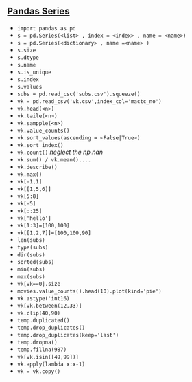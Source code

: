 ## [Pandas Series](p_series/p1.ipynb)

- `import pandas as pd`
- `s = pd.Series(<list> , index = <index> , name = <name>)`
- `s = pd.Series(<dictionary> , name =<name> )`
- `s.size`
- `s.dtype`
- `s.name`
- `s.is_unique`
- `s.index`
- `s.values`
- `subs = pd.read_csc('subs.csv').squeeze()`
- `vk = pd.read_csv('vk.csv',index_col='mactc_no')`
- `vk.head(<n>)`
- `vk.taile(<n>)`
- `vk.sampple(<n>)`
- `vk.value_counts()`
- `vk.sort_values(ascending = <False|True>)`
- `vk.sort_index()`
- `vk.count()` *neglect the np.nan*
- `vk.sum() / vk.mean()....`
- `vk.describe()`
- `vk.max()`
- `vk[-1,1]`
- `vk[[1,5,6]]`
- `vk[5:8]`
- `vk[-5]`
- `vk[::25]`
- `vk['hello']`
- `vk[1:3]=[100,100]`
- `vk[[1,2,7]]=[100,100,90]`
- `len(subs)`
- `type(subs)`
- `dir(subs)`
- `sorted(subs)`
- `min(subs)`
- `max(subs)`
- `vk[vk==0].size`
- `movies.value_counts().head(10).plot(kind='pie')`
- `vk.astype('int16)`
- `vk[vk.between(12,33)]`
- `vk.clip(40,90)`
- `temp.duplicated()`
- `temp.drop_duplicates()`
- `temp.drop_duplicates(keep='last')`
- `temp.dropna()`
- `temp.fillna(987)`
- `vk[vk.isin([49,99])]`
- `vk.apply(lambda x:x-1)`
- `vk = vk.copy()`